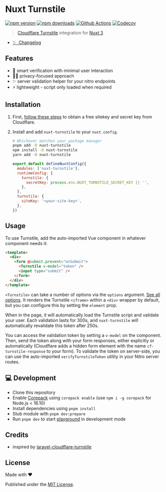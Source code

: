 # Nuxt Turnstile

[![npm version][npm-version-src]][npm-version-href]
[![npm downloads][npm-downloads-src]][npm-downloads-href]
[![Github Actions][github-actions-src]][github-actions-href]
[![Codecov][codecov-src]][codecov-href]

> [Cloudflare Turnstile](https://developers.cloudflare.com/turnstile/) integration for [Nuxt 3](https://v3.nuxtjs.org)

- [✨ &nbsp;Changelog](https://github.com/danielroe/nuxt-turnstile/blob/main/CHANGELOG.md)
<!-- - [▶️ &nbsp;Online playground](https://stackblitz.com/github/danielroe/nuxt-turnstile/tree/main/playground) -->

## Features

- 💪 smart verification with minimal user interaction
- 🕵️‍♀️ privacy-focused approach
- ✨ server validation helper for your nitro endpoints
- ⚡️ lightweight - script only loaded when required

## Installation

1. First, [follow these steps](https://developers.cloudflare.com/turnstile/get-started/) to obtain a free sitekey and secret key from Cloudflare.

2. Install and add `nuxt-turnstile` to your `nuxt.config`.

   ```bash
   # Whichever matches your package manager
   pnpm add -D nuxt-turnstile
   npm install -D nuxt-turnstile
   yarn add -D nuxt-turnstile
   ```

   ```js
   export default defineNuxtConfig({
     modules: ['nuxt-turnstile'],
     runtimeConfig: {
       turnstile: {
         secretKey: process.env.NUXT_TURNSTILE_SECRET_KEY || '',
       },
     },
     turnstile: {
       siteKey: '<your-site-key>',
     },
   })
   ```

## Usage

To use Turnstile, add the auto-imported Vue component in whatever component needs it:

```html
<template>
  <div>
    <form @submit.prevent="onSubmit">
      <Turnstile v-model="token" />
      <input type="submit" />
    </form>
  </div>
</template>
```

`<Turnstile>` can take a number of options via the `options` argument. [See all options](./src/runtime/types.ts). It renders the Turnstile `<iframe>` within a `<div>` wrapper by default, but you can configure this by setting the `element` prop.

When in the page, it will automatically load the Turnstile script and validate your user. Each validation lasts for 300s, and `nuxt-turnstile` will automatically revalidate this token after 250s.

You can access the validation token by setting a `v-model` on the component. Then, send the token along with your form responses, either explicitly or automatically (Cloudflare adds a hidden form element with the name `cf-turnstile-response` to your form). To validate the token on server-side, you can use the auto-imported `verifyTurnstileToken` utility in your Nitro server routes.

## 💻 Development

- Clone this repository
- Enable [Corepack](https://github.com/nodejs/corepack) using `corepack enable` (use `npm i -g corepack` for Node.js < 16.10)
- Install dependencies using `pnpm install`
- Stub module with `pnpm dev:prepare`
- Run `pnpm dev` to start [playground](./playground) in development mode

## Credits

- inspired by [laravel-cloudflare-turnstile](https://github.com/ryangjchandler/laravel-cloudflare-turnstile)

## License

Made with ❤️

Published under the [MIT License](./LICENCE).

<!-- Badges -->

[npm-version-src]: https://img.shields.io/npm/v/nuxt-turnstile?style=flat-square
[npm-version-href]: https://npmjs.com/package/nuxt-turnstile
[npm-downloads-src]: https://img.shields.io/npm/dm/nuxt-turnstile?style=flat-square
[npm-downloads-href]: https://npmjs.com/package/nuxt-turnstile
[github-actions-src]: https://img.shields.io/github/workflow/status/danielroe/nuxt-turnstile/ci/main?style=flat-square
[github-actions-href]: https://github.com/danielroe/nuxt-turnstile/actions?query=workflow%3Aci
[codecov-src]: https://img.shields.io/codecov/c/gh/danielroe/nuxt-turnstile/main?style=flat-square
[codecov-href]: https://codecov.io/gh/danielroe/nuxt-turnstile
